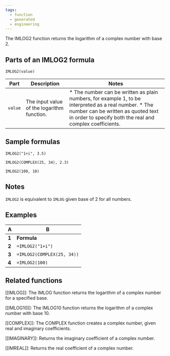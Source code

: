 ```yaml
---
tags:
  - function
  - generated
  - engineering
---
```


The IMLOG2 function returns the logarithm of a complex number with base 2.

Parts of an IMLOG2 formula
--------------------------

`IMLOG2(value)`

| Part | Description | Notes |
| --- | --- | --- |
| `value` | The input value of the logarithm function. | * The number can be written as plain numbers, for example 1, to be interpreted as a real number. * The number can be written as quoted text in order to specify both the real and complex coefficients. |

Sample formulas
---------------

`IMLOG2("1+i", 3.5)`

`IMLOG2(COMPLEX(25, 34), 2.3)`

`IMLOG2(100, 10)`

Notes
-----

`IMLOG2` is equivalent to `IMLOG` given base of 2 for all numbers.

Examples
--------

| A | B |
| --- | --- |
| **1** | **Formula** | **Result** |
| **2** | `=IMLOG2("1+i")` | 0.5+1.1330900354568i |
| **3** | `=IMLOG2(COMPLEX(25, 34))` | 5.39923590055081+1.35147863744424i |
| **4** | `=IMLOG2(100)` | 6.64385618977473 |

Related functions
-----------------

[[IMLOG]]: The IMLOG function returns the logarithm of a complex number for a specified base.

[[IMLOG10]]: The IMLOG10 function returns the logarithm of a complex number with base 10.

[[COMPLEX]]: The COMPLEX function creates a complex number, given real and imaginary coefficients.

[[IMAGINARY]]: Returns the imaginary coefficient of a complex number.

[[IMREAL]]: Returns the real coefficient of a complex number.